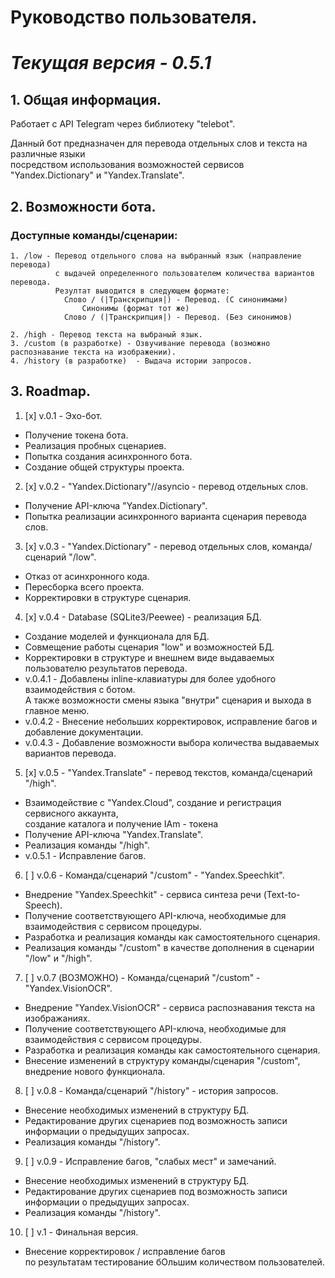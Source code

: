 # Руководство пользователя. 

# *_Текущая версия -  0.5.1_*


## 1. Общая информация.

Работает с API Telegram через библиотеку "telebot".

Данный бот предназначен для перевода отдельных слов и текста на различные языки  
посредством использования возможностей сервисов "Yandex.Dictionary" и "Yandex.Translate".

## 2. Возможности бота.

### Доступные команды/сценарии:

    1. /low - Перевод отдельного слова на выбранный язык (направление перевода)
              с выдачей определенного пользователем количества вариантов перевода. 
              Резултат выводится в следующем формате:
                Слово / (|Транскрипция|) - Перевод. (С синонимами)
                    Синонимы (формат тот же)
                Слово / (|Транскрипция|) - Перевод. (Без синонимов)

    2. /high - Перевод текста на выбраный язык.
    3. /custom (в разработке) - Озвучивание перевода (возможно распознавание текста на изображении).
    4. /history (в разработке)  - Выдача истории запросов.

## 3. Roadmap.

1. [x] v.0.1 - Эхо-бот.
- Получение токена бота.
- Реализация пробных сценариев.
- Попытка создания асинхронного бота.
- Создание общей структуры проекта.

2. [x] v.0.2 - "Yandex.Dictionary"//asyncio - перевод отдельных слов.
- Получение API-ключа "Yandex.Dictionary".
- Попытка реализации асинхронного варианта сценария перевода слов.

3. [x] v.0.3 - "Yandex.Dictionary" - перевод отдельных слов, команда/сценарий "/low".
- Отказ от асинхронного кода.
- Пересборка всего проекта.
- Корректировки в структуре сценария.

4. [x] v.0.4 - Database (SQLite3/Peewee) - реализация БД.
- Создание моделей и функционала для БД.
- Совмещение работы сценария "low" и возможностей БД.
- Корректировки в структуре и внешнем виде выдаваемых пользователю результатов перевода.
- v.0.4.1 - Добавлены inline-клавиатуры для более удобного взаимодействия с ботом.  
А также возможности смены языка "внутри" сценария и выхода в главное меню.
- v.0.4.2 - Внесение небольших корректировок, исправление багов и добавление документации.
- v.0.4.3 - Добавление возможности выбора количества выдаваемых вариантов перевода.

5. [x] v.0.5 - "Yandex.Translate" - перевод текстов, команда/сценарий "/high".
- Взаимодействие с "Yandex.Cloud", создание и регистрация сервисного аккаунта,  
создание каталога и получение IAm - токена
- Получение API-ключа "Yandex.Translate".
- Реализация команды "/high".
- v.0.5.1 - Исправление багов.

6. [ ] v.0.6 - Команда/сценарий "/custom" - "Yandex.Speechkit".
- Внедрение "Yandex.Speechkit" - сервиса синтеза речи (Text-to-Speech).
- Получение соответствующего API-ключа, необходимые для взаимодействия с сервисом процедуры.
- Разработка и реализация команды как самостоятельного сценария.
- Реализация команды "/custom" в качестве дополнения в сценарии "/low" и "/high".

7. [ ] v.0.7 (ВОЗМОЖНО) - Команда/сценарий "/custom" - "Yandex.VisionOCR".
- Внедрение "Yandex.VisionOCR" - сервиса распознавания текста на изображаниях.
- Получение соответствующего API-ключа, необходимые для взаимодействия с сервисом процедуры.
- Разработка и реализация команды как самостоятельного сценария.
- Внесение изменений в структуру команды/сценария "/custom",  
внедрение нового функционала.

8. [ ] v.0.8 - Команда/сценарий "/history" - история запросов.
- Внесение необходимых изменений в структуру БД.
- Редактирование других сценариев под возможность записи информации о предыдущих запросах.
- Реализация команды "/history".

9. [ ] v.0.9 - Исправление багов, "слабых мест" и замечаний.
- Внесение необходимых изменений в структуру БД.
- Редактирование других сценариев под возможность записи информации о предыдущих запросах.
- Реализация команды "/history".

10. [ ] v.1 - Финальная версия.
- Внесение корректировок / исправление багов  
по результатам тестирование бОльшим количеством пользователей.
